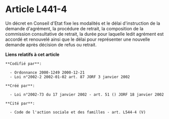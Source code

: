 # Article L441-4

Un décret en Conseil d'Etat fixe les modalités et le délai d'instruction de la demande d'agrément, la procédure de retrait,
la composition de la commission consultative de retrait, la durée pour laquelle ledit agrément est accordé et renouvelé ainsi
que le délai pour représenter une nouvelle demande après décision de refus ou retrait.

**Liens relatifs à cet article**

	**Codifié par**:

	  - Ordonnance 2000-1249 2000-12-21
	  - Loi n°2002-2 2002-01-02 art. 87 JORF 3 janvier 2002

	**Créé par**:

	  - Loi n°2002-73 du 17 janvier 2002 - art. 51 () JORF 18 janvier 2002

	**Cité par**:

	  - Code de l'action sociale et des familles - art. L544-4 (V)
